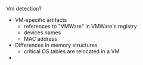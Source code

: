 Vm detection?

* VM-specific artifacts
  * references to "VMWare" in VMWare's registry
  * devices names
  * MAC address
* Differences in memory structures
  * critical OS tables are relocated in a VM
* 